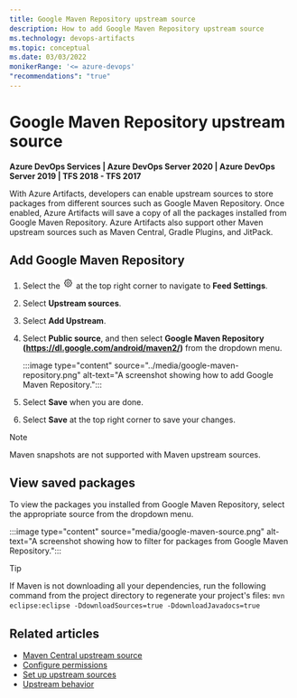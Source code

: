```yaml
---
title: Google Maven Repository upstream source
description: How to add Google Maven Repository upstream source
ms.technology: devops-artifacts
ms.topic: conceptual
ms.date: 03/03/2022
monikerRange: '<= azure-devops'
"recommendations": "true"
---
```


# Google Maven Repository upstream source

**Azure DevOps Services | Azure DevOps Server 2020 | Azure DevOps Server 2019 | TFS 2018 - TFS 2017**

With Azure Artifacts, developers can enable upstream sources to store packages from different sources such as Google Maven Repository. Once enabled, Azure Artifacts will save a copy of all the packages installed from Google Maven Repository. Azure Artifacts also support other Maven upstream sources such as Maven Central, Gradle Plugins, and JitPack.

## Add Google Maven Repository

1. Select the ![gear icon](../../media/icons/gear-icon.png) at the top right corner to navigate to **Feed Settings**.

1. Select **Upstream sources**.

1. Select **Add Upstream**.

1. Select **Public source**, and then select **Google Maven Repository (https://dl.google.com/android/maven2/)** from the dropdown menu.

    :::image type="content" source="../media/google-maven-repository.png" alt-text="A screenshot showing how to add Google Maven Repository.":::

1. Select **Save** when you are done.

1. Select **Save** at the top right corner to save your changes.

> [!NOTE]
> Maven snapshots are not supported with Maven upstream sources.


## View saved packages

To view the packages you installed from Google Maven Repository, select the appropriate source from the dropdown menu.

:::image type="content" source="media/google-maven-source.png" alt-text="A screenshot showing how to filter for packages from Google Maven Repository.":::

> [!TIP]
> If Maven is not downloading all your dependencies, run the following command from the project directory to regenerate your project's files:
> `mvn eclipse:eclipse -DdownloadSources=true -DdownloadJavadocs=true`

## Related articles

- [Maven Central upstream source](./upstream-sources.md)
- [Configure permissions](../feeds/feed-permissions.md)
- [Set up upstream sources](../how-to/set-up-upstream-sources.md)
- [Upstream behavior](../concepts/upstream-behavior.md)
